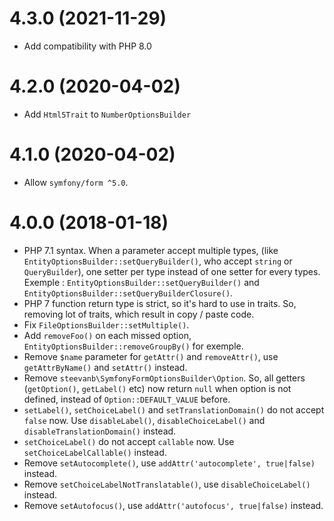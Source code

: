 # 4.3.0 (2021-11-29)

- Add compatibility with PHP 8.0

# 4.2.0 (2020-04-02)

- Add `Html5Trait` to `NumberOptionsBuilder`

# 4.1.0 (2020-04-02)

- Allow `symfony/form ^5.0`.

# 4.0.0 (2018-01-18)

- PHP 7.1 syntax. When a parameter accept multiple types,
(like `EntityOptionsBuilder::setQueryBuilder()`, who accept `string` or `QueryBuilder`),
one setter per type instead of one setter for every types.
Exemple : `EntityOptionsBuilder::setQueryBuilder()` and `EntityOptionsBuilder::setQueryBuilderClosure()`.
- PHP 7 function return type is strict, so it's hard to use in traits. So, removing lot of traits, which result in copy / paste code.
- Fix `FileOptionsBuilder::setMultiple()`.
- Add `removeFoo()` on each missed option, `EntityOptionsBuilder::removeGroupBy()` for exemple.
- Remove `$name` parameter for `getAttr()` and `removeAttr()`, use `getAttrByName()` and `setAttr()` instead.
- Remove `steevanb\SymfonyFormOptionsBuilder\Option`. So, all getters (`getOption()`, `getLabel()` etc) now return `null` when option is not defined, instead of `Option::DEFAULT_VALUE` before. 
- `setLabel()`, `setChoiceLabel()` and `setTranslationDomain()` do not accept `false` now. Use `disableLabel()`, `disableChoiceLabel()` and `disableTranslationDomain()` instead.
- `setChoiceLabel()` do not accept `callable` now. Use `setChoiceLabelCallable()` instead.
- Remove `setAutocomplete()`, use `addAttr('autocomplete', true|false)` instead.
- Remove `setChoiceLabelNotTranslatable()`, use `disableChoiceLabel()` instead.
- Remove `setAutofocus()`, use `addAttr('autofocus', true|false)` instead.
